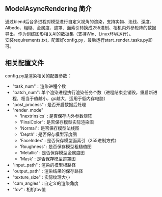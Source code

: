 ## ModelAsyncRendering 简介
通过blend后台多进程对模型进行自定义视角的渲染，支持实物、法线、深度、Albedo、粗糙、金属度、遮罩、面索引转换成255进制、相机内外参矩阵的数据导出，作为训练图形相关AI的数据集（支持Win、Linux环境运行）。<br>
安装requirements.txt，配置好config.py，最后运行start_render_tasks.py即可。

## 相关配置文件
config.py是渲染相关的配置参数：
- "task_num"：渲染进程个数
- "batch_num": 单个渲染进程执行渲染任务个数（进程结束会销毁，重启新进程，相当于值越小，gc越大，适用于低内存电脑）
- "post_process" : 是否开启数据后处理
- "render_mode"
    - 'Inextrinsics' : 是否保存内外参数矩阵
    - 'FinalColor' : 是否保存模型实际渲染图
    - 'Normal' : 是否保存模型法线图
    - 'Depth' : 是否保存模型深度图
    - 'FaceIndex' : 是否保存模型面索引（255进制方式）
    - 'Roughness' : 是否保存模型粗糙值图
    - 'Metallic' : 是否保存模型金属度图
    - 'Mask' : 是否保存模型遮罩图
- "input_path" : 渲染的模型根路径
- "output_path" : 渲染结果的保存路径
- "texture_size" : 实际纹理大小
- "cam_angles" : 自定义的渲染角度
- "fov" : 相机fov值

